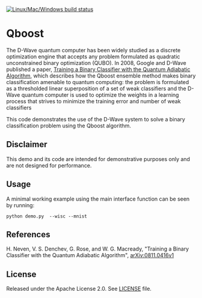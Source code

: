 [![Linux/Mac/Windows build status](https://circleci.com/gh/dwave-examples/qboost.svg?style=svg)](https://circleci.com/gh/dwave-examples/qboost)

# Qboost

The D-Wave quantum computer has been widely studied as a discrete optimization
engine that accepts any problem formulated as quadratic unconstrained binary
optimization (QUBO). In 2008, Google and D-Wave published a paper,
[Training a Binary Classifier with the Quantum Adiabatic Algorithm](https://arxiv.org/pdf/0811.0416.pdf), which describes how the Qboost
ensemble method makes binary classification amenable to quantum computing: the problem is formulated as a thresholded linear superposition of a set of
weak classifiers and the D-Wave quantum computer is used to optimize the
weights in a learning process that strives to minimize the training error
and number of weak classifiers

This code demonstrates the use of the D-Wave system to solve a binary
classification problem using the Qboost algorithm.

## Disclaimer

This demo and its code are intended for demonstrative purposes only and are not
designed for performance.

## Usage

A minimal working example using the main interface function can be seen by
running:

```
python demo.py  --wisc --mnist
```

## References

H. Neven, V. S. Denchev, G. Rose, and W. G. Macready, "Training a Binary
Classifier with the Quantum Adiabatic Algorithm", [arXiv:0811.0416v1](https://arxiv.org/pdf/0811.0416.pdf)

## License

Released under the Apache License 2.0. See [LICENSE](LICENSE) file.
